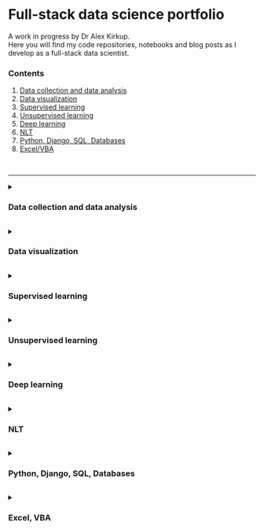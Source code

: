 # Full-stack data science portfolio
A work in progress by Dr Alex Kirkup. \
Here you will find my code repositories, notebooks and blog posts as I develop as a full-stack data scientist.




### Contents
1. <a href="#EDA">Data collection and data analysis</a>
1. <a href="#Viz">Data visualization</a>
2. <a href="#SL">Supervised learning</a>
3. <a href="#UL">Unsupervised learning</a>
4. <a href="#DEEP">Deep learning</a>
5. <a href="#NLT">NLT</a>
6. <a href="#PYTHON">Python, Django, SQL, Databases</a>
7. <a href="#VBA">Excel/VBA</a>
<br>
<hr>






<a name="EDA"></a>
<details><summary><h3>Data collection and data analysis</h3></summary>
<table>
<tr>
  <td>
    <img src='Project - web scraping indeed.com/web_scraping.JPG' height = 40>
  </td>
  <td>    
    Web scraping 2023 data science jobs on Indeed to extract the key skills required
    <br>
    (<a href='https://medium.com/@alex.kirkup/web-scraping-2023-data-science-jobs-listings-to-extract-the-key-skills-required-2359bfab176e'>Medium</a>)
    (<a href='Project - web scraping indeed.com'>GitHub Project</a>)
  </td>
</tr>
<tr>
  <td>
    <img src='Medium - Seaborn date ordinals/Seaborn date ordinals.JPG' height = 40>
  </td>
  <td>
    Seaborn doesn’t like dates: using date ordinals instead
    <br>
    (<a href='https://medium.com/@alex.kirkup/seaborn-doesnt-like-dates-using-date-ordinals-instead-36f7ad4900d9'>Medium</a>)
  </td>
</tr>
<tr>
  <td>
    <img src='Medium - Geospatial EDA 911 calls/logo 2.JPG' height = 40>
  </td>
  <td>
    A geo-spatial Exploratory Data Analysis of the emergency 911 call dataset from Montgomery County, PA, using Pandas, NumPy, Seaborn, Folium and Scikit Learn
    (<a href='https://www.kaggle.com/code/alexkirkup/emergency-911-call-eda'>Kaggle Notebook</a>)
  </td>
</tr>
</table>
</details>






<a name="Viz"></a>
<details><summary><h3>Data visualization</h3></summary>
<table>
<tr>
  <td>
    <img src='Project - 9 visualizations/logo 1.JPG' height = 40>
  </td>
  <td>
    1. An interactive line graph showing differences in global temperature from the 1961-1990 average using Plotly Express
    (<a href='Project - 9 visualizations/1. Global Temperature.ipynb'>Notebook</a>)
  </td>
</tr>
<tr>
  <td>
    <img src='Project - 9 visualizations/logo 2.JPG' height = 40>
  </td>
  <td>
    2. A Scatter Bubble Plot showing Life Expectancy against GDP per capita and visualizing population - improving on a Plotly example
    (<a href='Project - 9 visualizations/2. Scatter.ipynb'>Notebook</a>)
  </td>
</tr>
<tr>
  <td>
    <img src='Project - visualizations/logo 3.JPG' height = 40>
  </td>
  <td>
    3. An Interactive Sunbunrst Chart showing Hierarchical Data using Plotly Express - an example using geological data
    (<a href='Project - 9 visualizations/3. Sunburst.ipynb'>Notebook</a>)
  </td>
</tr>
<tr>
  <td>
    <img src='Project - 9 visualizations/logo 4.JPG' height = 40>
  </td>
  <td>
    4. A month in the life of my bank accout using a Plotly Waterfall chart
    (<a href='Project - visualizations/4. Waterfall.ipynb'>Notebook</a>)
  </td>
</tr>
<tr>
  <td>
    <img src='Project - 9 visualizations/logo 5.JPG' height = 40>
  </td>
  <td>
    5.Compare stock prices interactively using Bokeh
    (<a href='Project - visualizations/5. Compare stock prices interactive.ipynb'>Notebook</a>)
  </td>
</tr>
</table>
</details>








<a name="SL"></a>
<details><summary><h3>Supervised learning</h3></summary>
<table>
<tr>
  <td>
    <img src='Project - 9 visualizations/logo 1.JPG' height = 40>
  </td>
  <td>
    Predicting GCSE grades from prior assessments: Classification model spot-checking using Scikit-Learn
    (<a href='Project - GCSE Prediction\Predicting GCSE grades.ipynb'>Jupyter Notebook</a>
  </td>
</tr>
<tr>
  <td>
    <img src='Project - 9 visualizations/logo 3.JPG' height = 40>
  </td>
  <td>
    Predicting GCSE grades from prior assessments: Classification model spot-checking using Scikit-Learn
    (<a href='Project - GCSE Pre\ddiction\Predicting GCSE grades.ipynb'>Jupyter Notebook</a>
  </td>
</tr>
</table>
</details>






<a name="UL"></a>
<details><summary><h3>Unsupervised learning</h3></summary>
<table>
<tr>
  <td>
    Project 1
  </td>
</tr>
<tr>
  <td>
    Project 2
  </td>
</tr>
</table>
</details>






<a name="DEEP"></a>
<details><summary><h3>Deep learning</h3></summary>
<table>
<tr>
  <td>
    Project 1
  </td>
</tr>
<tr>
  <td>
    Project 2
  </td>
</tr>
</table>
</details>





  
<a name="NLT"></a>
<details><summary><h3>NLT</h3></summary>
<table>
<tr>
  <td>
    Project 1
  </td>
</tr>
<tr>
  <td>
    Project 2
  </td>
</tr>
</table>
</details>






<a name="PYTHON"></a>
<details><summary><h3>Python, Django, SQL, Databases</h3></summary>
<table>
<tr>
  <td>
    <a href='https://medium.com/@alex.kirkup/clean-a-kaggle-dataset-with-pandas-and-insert-into-a-django-database-using-python-3e2ecbcbdc7f'>Clean a Kaggle dataset with Pandas and insert into a Django database using Python (Medium)</a>
  </td>
</tr>vvvvv
<tr>
  <td>
    <a href='https://medium.com/@alex.kirkup/a-generic-csv-importer-for-any-django-model-part-1-17159b010c7b'>A generic CSV importer for any Django model, part 1 (Medium)</a>
  </td>
</tr>
<tr>
  <td>
    <a href='https://medium.com/@alex.kirkup/making-error-messages-visible-in-django-forms-1abea48c802a'>Making error messages visible in Django forms (Medium)</a>
  </td>
</tr>
<tr>
  <td>
    <a href='https://medium.com/@alex.kirkup/creating-dynamic-labels-for-django-form-fields-9c4d809da651'>Creating dynamic labels for Django form fields (Medium)</a>
  </td>
</tr>  
<tr>
  <td>
    <a href='https://medium.com/@alex.kirkup/integerchoices-in-django-models-working-seamlessly-from-the-backend-and-the-frontend-using-labels-a3e77b86d419'>IntegerChoices in Django Models: working seamlessly from the backend and the frontend using labels (Medium)</a>
  </td>
</tr>
<tr>
  <td>
    <a href='https://medium.com/@alex.kirkup/access-an-item-in-a-list-using-django-template-language-by-writing-a-custom-filter-4542f0bba602'>Access an item in a list using Django Template Language by writing a Custom Filter (Medium)</a>
  </td>
</tr>
<tr>
  <td>
    <a href='https://medium.com/@alex.kirkup/the-managementform-data-is-missing-or-has-been-tampered-with-error-in-django-5ff1cc0ac3ec'>The “ManagementForm data is missing or has been tampered with” error in Django (Medium)</a>
  </td>
</tr>
</table>
</details>






<a name="VBA"></a>
<details><summary><h3>Excel, VBA</h3></summary>
<table>
<tr>
  <td>
    <a href='https://medium.com/@alex.kirkup/when-whole-school-data-works-for-everyone-d60bc6c948d2'>When whole school data works for everyone (Medium)</a>
  </td>
</tr>
<tr>
  <td>
    <a href='https://medium.com/@alex.kirkup/making-the-most-of-pupil-data-7aca41e53d97'>How to make the most of pupil data (Medium)</a>
  </td>
</tr>
</table>
</details>
